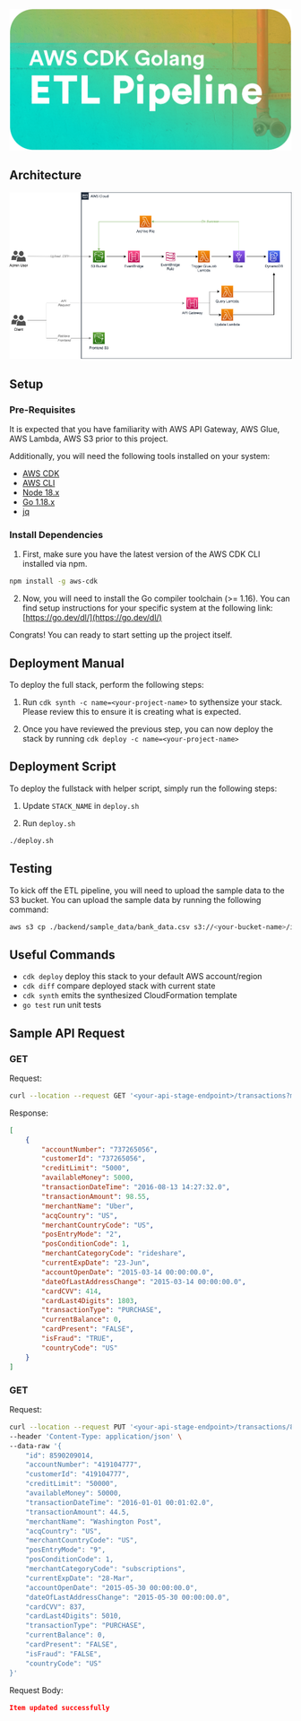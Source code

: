 ![AWS CDK Golang ETL Pipeline](./docs/banner.png)

## Architecture
![architecture diagram](docs/architecture.png)

## Setup
### Pre-Requisites
It is expected that you have familiarity with AWS API Gateway, AWS Glue, AWS Lambda, AWS S3 prior to this project.

Additionally, you will need the following tools installed on your system:
- [AWS CDK](https://docs.aws.amazon.com/cdk/latest/guide/getting_started.html)
- [AWS CLI](https://docs.aws.amazon.com/cli/latest/userguide/cli-chap-install.html)
- [Node 18.x](https://nodejs.org/en/download/)
- [Go 1.18.x](https://golang.org/doc/install)
- [jq](https://stedolan.github.io/jq/download/)

### Install Dependencies

1. First, make sure you have the latest version of the AWS CDK CLI installed via npm.
```sh
npm install -g aws-cdk
```

2. Now, you will need to install the Go compiler toolchain (>= 1.16). You can find setup instructions for your specific system at the following link: [https://go.dev/dl/](https://go.dev/dl/)

Congrats! You can ready to start setting up the project itself.

## Deployment Manual

To deploy the full stack, perform the following steps:

1. Run `cdk synth -c name=<your-project-name>` to sythensize your stack. Please review this to ensure it is creating what is expected.

2. Once you have reviewed the previous step, you can now deploy the stack by running `cdk deploy -c name=<your-project-name>`

## Deployment Script
To deploy the fullstack with helper script, simply run the following steps:

1. Update `STACK_NAME` in `deploy.sh`

2. Run `deploy.sh`
```sh
./deploy.sh
```

## Testing

To kick off the ETL pipeline, you will need to upload the sample data to the S3 bucket. You can upload the sample data by running the following command:
```sh
aws s3 cp ./backend/sample_data/bank_data.csv s3://<your-bucket-name>/input/
```

## Useful Commands

 * `cdk deploy`      deploy this stack to your default AWS account/region
 * `cdk diff`        compare deployed stack with current state
 * `cdk synth`       emits the synthesized CloudFormation template
 * `go test`         run unit tests

## Sample API Request

### GET
Request:
```sh
curl --location --request GET '<your-api-stage-endpoint>/transactions?month=august&year=2016'
```

Response:
```json
[
    {
        "accountNumber": "737265056",
        "customerId": "737265056",
        "creditLimit": "5000",
        "availableMoney": 5000,
        "transactionDateTime": "2016-08-13 14:27:32.0",
        "transactionAmount": 98.55,
        "merchantName": "Uber",
        "acqCountry": "US",
        "merchantCountryCode": "US",
        "posEntryMode": "2",
        "posConditionCode": 1,
        "merchantCategoryCode": "rideshare",
        "currentExpDate": "23-Jun",
        "accountOpenDate": "2015-03-14 00:00:00.0",
        "dateOfLastAddressChange": "2015-03-14 00:00:00.0",
        "cardCVV": 414,
        "cardLast4Digits": 1803,
        "transactionType": "PURCHASE",
        "currentBalance": 0,
        "cardPresent": "FALSE",
        "isFraud": "TRUE",
        "countryCode": "US"
    }
]
```

### GET
Request:
```sh
curl --location --request PUT '<your-api-stage-endpoint>/transactions/8590209014' \
--header 'Content-Type: application/json' \
--data-raw '{
    "id": 8590209014,
    "accountNumber": "419104777",
    "customerId": "419104777",
    "creditLimit": "50000",
    "availableMoney": 50000,
    "transactionDateTime": "2016-01-01 00:01:02.0",
    "transactionAmount": 44.5,
    "merchantName": "Washington Post",
    "acqCountry": "US",
    "merchantCountryCode": "US",
    "posEntryMode": "9",
    "posConditionCode": 1,
    "merchantCategoryCode": "subscriptions",
    "currentExpDate": "28-Mar",
    "accountOpenDate": "2015-05-30 00:00:00.0",
    "dateOfLastAddressChange": "2015-05-30 00:00:00.0",
    "cardCVV": 837,
    "cardLast4Digits": 5010,
    "transactionType": "PURCHASE",
    "currentBalance": 0,
    "cardPresent": "FALSE",
    "isFraud": "FALSE",
    "countryCode": "US"
}'
```

Request Body:
```json
Item updated successfully
```
